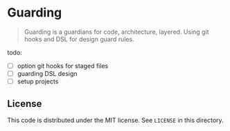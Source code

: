 # Guarding

> Guarding is a guardians for code, architecture, layered. Using git hooks and DSL for design guard rules.

todo:

 - [ ] option git hooks for staged files
 - [ ] guarding DSL design
 - [ ] setup projects

License
---

This code is distributed under the MIT license. See `LICENSE` in this directory.

